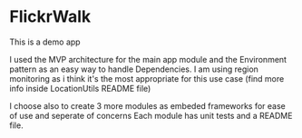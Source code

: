 # FlickrWalk

This is a demo app

I used the MVP architecture for the main app module and the Environment pattern as an easy way to handle Dependencies.
I am using region monitoring as i think it's the most appropriate for this use case (find more info inside LocationUtils README file)

I choose also to create 3 more modules as embeded frameworks for ease of use and seperate of concerns
Each module has unit tests and a README file.

